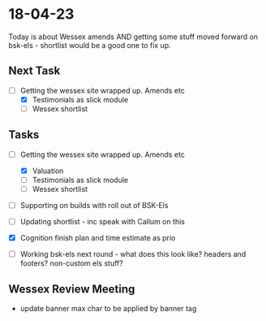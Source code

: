# 18-04-23

Today is about Wessex amends AND getting some stuff moved forward on bsk-els - shortlist would be a good one to fix up.

## Next Task
- [ ] Getting the wessex site wrapped up. Amends etc
  - [x] Testimonials as slick module
  - [ ] Wessex shortlist

## Tasks

- [ ] Getting the wessex site wrapped up. Amends etc
  - [x] Valuation
  - [ ] Testimonials as slick module
  - [ ] Wessex shortlist

- [ ] Supporting on builds with roll out of BSK-Els

- [ ] Updating shortlist - inc speak with Callum on this
- [x] Cognition finish plan and time estimate as prio
- [ ] Working bsk-els next round - what does this look like? headers and footers? non-custom els stuff?


## Wessex Review Meeting
- update banner max char to be applied by banner tag
